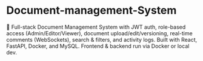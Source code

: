 # Document-management-System
🔐 Full-stack Document Management System with JWT auth, role-based access (Admin/Editor/Viewer), document upload/edit/versioning, real-time comments (WebSockets), search &amp; filters, and activity logs. Built with React, FastAPI, Docker, and MySQL. Frontend &amp; backend run via Docker or local dev.


